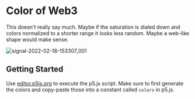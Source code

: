 # Color of Web3

This doesn't really say much. Maybe if the saturation is dialed down and colors normalized to a shorter range it looks less random. Maybe a web-like shape would make sense.

![signal-2022-02-18-153307_001](https://user-images.githubusercontent.com/26876570/155016856-f35bbc94-d96a-4501-9650-adc27c6d2a7b.jpeg)

## Getting Started

Use [editor.p5js.org](https://editor.p5js.org/]) to execute the p5.js script. Make sure to first generate the colors and copy-paste those into a constant called `colors` in p5.js.
